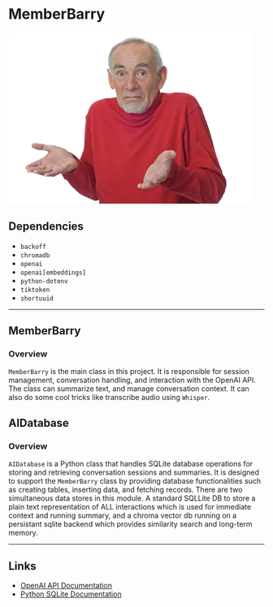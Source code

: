 # MemberBarry

![Just Barry](docs/img/barry.png)

## Dependencies
- `backoff`
- `chromadb`
- `openai`
- `openai[embeddings]`
- `python-dotenv`
- `tiktoken`
- `shortuuid`
---

## MemberBarry

### Overview

`MemberBarry` is the main class in this project. It is responsible for session management, conversation handling, and interaction with the OpenAI API. The class can summarize text, and manage conversation context. It can also do some cool tricks like transcribe audio using `Whisper`.


## AIDatabase

### Overview

`AIDatabase` is a Python class that handles SQLite database operations for storing and retrieving conversation sessions and summaries. It is designed to support the `MemberBarry` class by providing database functionalities such as creating tables, inserting data, and fetching records. There are two simultaneous data stores in this module. A standard SQLLite DB to store a plain text representation of ALL interactions which is used for immediate context and running summary, and a chroma vector db running on a persistant sqlite backend which provides similarity search and long-term memory.

---


## Links

- [OpenAI API Documentation](https://platform.openai.com/docs/)
- [Python SQLite Documentation](https://docs.python.org/3/library/sqlite3.html)
